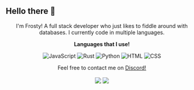 <p align="center">
<h2>Hello there 👋</h2>
<p align="center">I'm Frosty! A full stack developer who just likes to fiddle around with databases. I currently code in multiple languages.</p>
<p align="center">
   <strong>Languages that I use!</strong>
<p align="center">
   <img alt="JavaScript" src="https://img.shields.io/badge/javascript%20-%23323330.svg?&style=for-the-badge&logo=javascript&logoColor=%23F7DF1E"/>
   <img alt="Rust" src="https://img.shields.io/badge/rust-%23000000.svg?&style=for-the-badge&logo=rust&logoColor=red"/>
   <img alt="Python" src="https://img.shields.io/badge/python-%23000000.svg?&style=for-the-badge&logo=python&logoColor=blue"/>
   <img alt="HTML" src="https://img.shields.io/badge/CSS%20-%23323330.svg?&style=for-the-badge&logo=html&logoColor=%23F7DF1E">
   <img alt="CSS" src="https://img.shields.io/badge/HTML%20-%23323330.svg?&style=for-the-badge&logo=css&logoColor=%23F7DF1E">
</p>
<p align="center">
   Feel free to contact me on <a href="https://discord.com/users/855464455752122379">Discord!</a><br></br>
   <img src="https://github-readme-stats.vercel.app/api?username=FrostyTheDumDum&show_icons=true&theme=nord" />
   <img src="http://github-readme-streak-stats.herokuapp.com?user=FrostyTheDumDum&theme=gruvbox"/>
</p>
